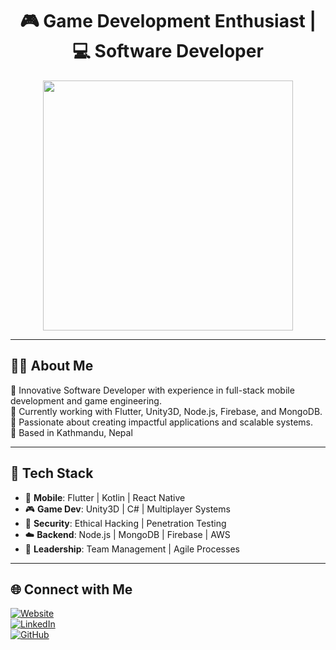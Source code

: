 <h1 align="center">🎮 Game Development Enthusiast | 💻 Software Developer</h1>

<p align="center">
  <img src="https://cdn.dribbble.com/users/1162077/screenshots/3848914/media/7ed7d5ca074b48b328150e5a231e9d36.gif" width="400"/>
</p>

---

## 👨‍💻 About Me

🚀 Innovative Software Developer with experience in full-stack mobile development and game engineering.  
🔧 Currently working with Flutter, Unity3D, Node.js, Firebase, and MongoDB.  
🎯 Passionate about creating impactful applications and scalable systems.  
📍 Based in Kathmandu, Nepal

---

## 🧰 Tech Stack

- 🚀 **Mobile**: Flutter | Kotlin | React Native  
- 🎮 **Game Dev**: Unity3D | C# | Multiplayer Systems  
- 🔐 **Security**: Ethical Hacking | Penetration Testing  
- ☁️ **Backend**: Node.js | MongoDB | Firebase | AWS  
- 👥 **Leadership**: Team Management | Agile Processes

---

## 🌐 Connect with Me

[![Website](https://img.shields.io/badge/Website-Visit-blue)](https://yourwebsite.com)  
[![LinkedIn](https://img.shields.io/badge/LinkedIn-Profile-blue)](https://www.linkedin.com/in/your-profile)  
[![GitHub](https://img.shields.io/badge/GitHub-Follow-black)](https://github.com/yourusername)

